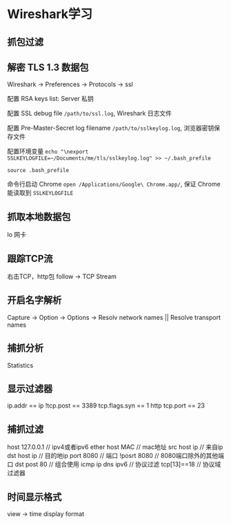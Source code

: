 ﻿# Wireshark学习

## 抓包过滤



## 解密 TLS 1.3 数据包

Wireshark -> Preferences -> Protocols -> ssl

配置 RSA keys list: Server 私钥

配置 SSL debug file `/path/to/ssl.log`, Wireshark 日志文件

配置 Pre-Master-Secret log filename `/path/to/sslkeylog.log`, 浏览器密钥保存文件

配置环境变量 `echo "\nexport SSLKEYLOGFILE=~/Documents/me/tls/sslkeylog.log" >> ~/.bash_prefile`

`source .bash_prefile`

命令行启动 Chrome `open /Applications/Google\ Chrome.app/`, 保证 Chrome 能读取到 `SSLKEYLOGFILE`

## 抓取本地数据包

lo 网卡

## 跟踪TCP流
右击TCP，http包 follow -> TCP Stream

## 开启名字解析
Capture -> Option -> Options -> Resolv network names || Resolve transport names

## 捕抓分析

Statistics

## 显示过滤器
ip.addr == ip
!tcp.post == 3389
tcp.flags.syn == 1
http
tcp.port == 23

## 捕抓过滤

host 127.0.0.1 // ipv4或者ipv6
ether host MAC // mac地址
src host ip // 来自ip
dst host ip // 目的地ip
port 8080 // 端口
!posrt 8080 // 8080端口除外的其他端口
dst post 80 // 组合使用
icmp ip dns ipv6 // 协议过滤
tcp[13]==18 // 协议域过滤器


## 时间显示格式

view -> time display format



